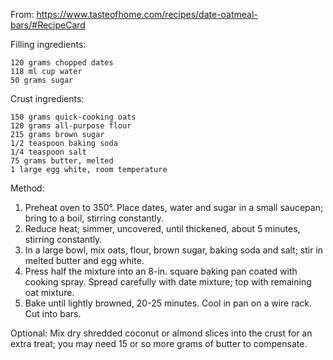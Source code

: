 From: https://www.tasteofhome.com/recipes/date-oatmeal-bars/#RecipeCard

Filling ingredients:

    120 grams chopped dates
    118 ml cup water
    50 grams sugar

Crust ingredients:
    
    150 grams quick-cooking oats
    120 grams all-purpose flour
    215 grams brown sugar
    1/2 teaspoon baking soda
    1/4 teaspoon salt
    75 grams butter, melted
    1 large egg white, room temperature

Method:

1. Preheat oven to 350°. Place dates, water and sugar in a small saucepan; bring to a boil, stirring constantly.
2. Reduce heat; simmer, uncovered, until thickened, about 5 minutes, stirring constantly.
3. In a large bowl, mix oats, flour, brown sugar, baking soda and salt; stir in melted butter and egg white.
4. Press half the mixture into an 8-in. square baking pan coated with cooking spray. Spread carefully with date mixture; top with remaining oat mixture.
5. Bake until lightly browned, 20-25 minutes. Cool in pan on a wire rack. Cut into bars.

Optional: Mix dry shredded coconut or almond slices into the crust for an extra treat; you may need 15 or so more grams of butter to compensate.
